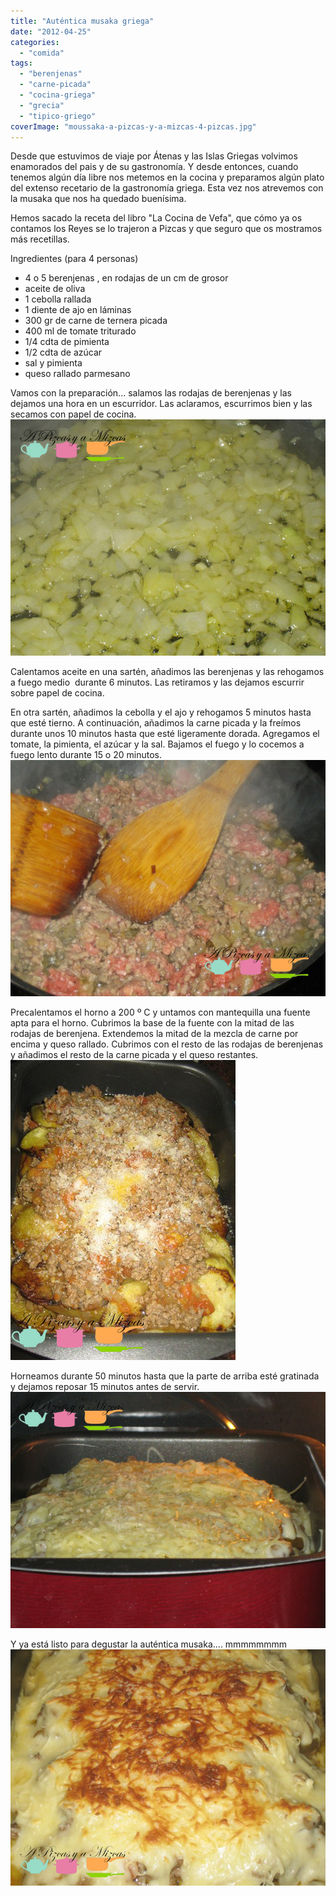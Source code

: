 ```yaml
---
title: "Auténtica musaka griega"
date: "2012-04-25"
categories: 
  - "comida"
tags: 
  - "berenjenas"
  - "carne-picada"
  - "cocina-griega"
  - "grecia"
  - "tipico-griego"
coverImage: "moussaka-a-pizcas-y-a-mizcas-4-pizcas.jpg"
---
```


Desde que estuvimos de viaje por Átenas y las Islas Griegas volvimos enamorados del pais y de su gastronomía. Y desde entonces, cuando tenemos algún día libre nos metemos en la cocina y preparamos algún plato del extenso recetario de la gastronomía griega. Esta vez nos atrevemos con la musaka que nos ha quedado buenísima.

Hemos sacado la receta del libro "La Cocina de Vefa", que cómo ya os contamos los Reyes se lo trajeron a Pizcas y que seguro que os mostramos más recetillas.

Ingredientes (para 4 personas)

- 4 o 5 berenjenas , en rodajas de un cm de grosor
- aceite de oliva
- 1 cebolla rallada
- 1 diente de ajo en láminas
- 300 gr de carne de ternera picada
- 400 ml de tomate triturado
- 1/4 cdta de pimienta
- 1/2 cdta de azúcar
- sal y pimienta
- queso rallado parmesano

Vamos con la preparación... salamos las rodajas de berenjenas y las dejamos una hora en un escurridor. Las aclaramos, escurrimos bien y las secamos con papel de cocina.![](images/moussaka-a-pizcas-y-a-mizcas-18-pizcas.jpg "moussaka a pizcas y a mizcas (18) (pizcas)")

Calentamos aceite en una sartén, añadimos las berenjenas y las rehogamos a fuego medio  durante 6 minutos. Las retiramos y las dejamos escurrir sobre papel de cocina.

En otra sartén, añadimos la cebolla y el ajo y rehogamos 5 minutos hasta que esté tierno. A continuación, añadimos la carne picada y la freímos durante unos 10 minutos hasta que esté ligeramente dorada. Agregamos el tomate, la pimienta, el azúcar y la sal. Bajamos el fuego y lo cocemos a fuego lento durante 15 o 20 minutos.![](images/moussaka-a-pizcas-y-a-mizcas-15-pizcas.jpg "moussaka a pizcas y a mizcas (15) (pizcas)")

Precalentamos el horno a 200 º C y untamos con mantequilla una fuente apta para el horno. Cubrimos la base de la fuente con la mitad de las rodajas de berenjena. Extendemos la mitad de la mezcla de carne por encima y queso rallado. Cubrimos con el resto de las rodajas de berenjenas y añadimos el resto de la carne picada y el queso restantes.![](images/moussaka-a-pizcas-y-a-mizcas-13-pizcas.jpg "moussaka a pizcas y a mizcas (13) (pizcas)")

Horneamos durante 50 minutos hasta que la parte de arriba esté gratinada y dejamos reposar 15 minutos antes de servir.![](images/moussaka-a-pizcas-y-a-mizcas-11-pizcas.jpg "moussaka a pizcas y a mizcas (11) (pizcas)")

Y ya está listo para degustar la auténtica musaka.... mmmmmmmm![](images/moussaka-a-pizcas-y-a-mizcas-4-pizcas.jpg "moussaka a pizcas y a mizcas (4) (pizcas)")
